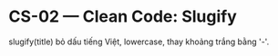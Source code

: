 # CS-02 — Clean Code: Slugify
slugify(title) bỏ dấu tiếng Việt, lowercase, thay khoảng trắng bằng '-'.